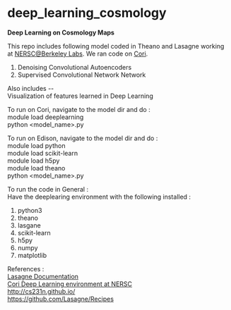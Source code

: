 # deep_learning_cosmology
<b> Deep Learning on Cosmology Maps </b> </br>

This repo includes following model coded in Theano and Lasagne working at <a href="http://www.nersc.gov/">NERSC@Berkeley Labs</a>. We ran code on <a href="http://www.nersc.gov/users/computational-systems/cori/">Cori</a>. </br>

1. Denoising Convolutional Autoencoders </br>
2. Supervised Convolutional Network Network </br>

Also includes -- </br> 
Visualization of features learned in Deep Learning </br> 

To run on Cori, navigate to the model dir and do : </br>
module load deeplearning </br>
python \<model_name\>.py </br>

To run on Edison, navigate to the model dir and do : </br>
module load python </br>
module load scikit-learn </br> 
module load h5py </br>
module load theano </br>
python \<model_name\>.py </br>

To run the code in General : </br> 
Have the deeplearing environment with the following installed : </br>
1. python3 </br>
2. theano </br>
3. lasgane </br>
4. scikit-learn </br>
5. h5py </br>
6. numpy </br>
7. matplotlib </br>

References : </br>
<a href= "https://lasagne.readthedocs.io/en/latest/">Lasagne Documentation </a>  </br>
<a href= "http://www.nersc.gov/users/data-analytics/data-analytics/deep-learning/">Cori Deep Learning environment at NERSC </a>  </br>
http://cs231n.github.io/  </br>
https://github.com/Lasagne/Recipes </br>

